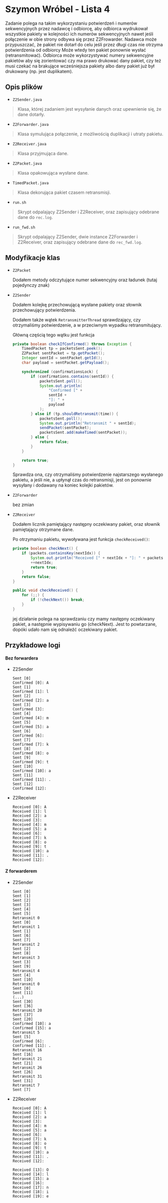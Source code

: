 Szymon Wróbel - Lista 4
===

Zadanie polega na takim wykorzystaniu potwierdzeń i numerów sekwencyjnych przez nadawcę i odbiorcę, aby odbiorca wydrukował wszystkie pakiety w kolejności ich numerów sekwencyjnych nawet jeśli połączenie w obie strony odbywa się przez Z2Frowarder. Nadawca może przypuszczać, że pakiet nie dotarł do celu jeśli przez długi czas nie otrzyma potwierdzenia od odbiorcy Może wtedy ten pakiet ponownie wysłać (retransmitować). Odbiorca może wykorzystywać numery sekwencyjne pakietów aby się zorientować czy ma prawo drukować dany pakiet, czy też musi czekać na brakujące wcześniejsza pakiety albo dany pakiet już był drukowany (np. jest duplikatem).

Opis plików
---
* `Z2Sender.java`
> Klasa, której zadaniem jest wysyłanie danych oraz upewnienie się, że dane dotarły.

* `Z2Forwarder.java`
> Klasa symulująca połączenie, z możliwością duplikacji i utraty pakietu.

* `Z2Receiver.java`
> Klasa przyjmująca dane.

* `Z2Packet.java`
> Klasa opakowująca wysłane dane.

* `TimedPacket.java`
> Klasa dekorująca pakiet czasem retransmisji.

* `run.sh`
> Skrypt odpalający Z2Sender i Z2Receiver, oraz zapisujący odebrane dane do `rec.log`.

* `run_fwd.sh`
> Skrypt odpalający Z2Sender, dwie instance Z2Forwarder i Z2Receiver, oraz zapisujący odebrane dane do `rec_fwd.log`.

Modyfikacje klas
---

* `Z2Packet`

    Dodałem metody odczytujące numer sekwencyjny oraz ładunek (tutaj pojedynczy znak)

* `Z2Sender`
    
    Dodałem kolejkę przechowującą wysłane pakiety oraz słownik przechowujący potwierdzenia.

    Dodałem także wątek `RetransmitterThread` sprawdzający, czy otrzymaliśmy potwierdzenie, a w przeciwnym wypadku retransmitujący.

    Główną częścią tego wątku jest funkcja

    ```java
    private boolean checkIfConfirmed() throws Exception {
        TimedPacket tp = packetsSent.peek();
        Z2Packet sentPacket = tp.getPacket();
        Integer sentId = sentPacket.getId();
        char payload = sentPacket.getPayload();

        synchronized (confirmationsLock) {
            if (confirmations.contains(sentId)) {
                packetsSent.poll();
                System.out.println(
                    "Confirmed [" +
                    sentId + 
                    "]: " + 
                    payload
                );
            } else if (tp.shouldRetransmit(time)) {
                packetsSent.poll();
                System.out.println("Retransmit " + sentId);
                sendPacket(sentPacket);
                packetsSent.add(makeTimed(sentPacket));
            } else {
                return false;
            }
        }

        return true;
    }
    ```

    Sprawdza ona, czy otrzymaliśmy potwierdzenie najstarszego wysłanego pakietu, a jeśli nie, a upłynął czas do retransmisji, jest on ponownie wysyłany i dodawany na koniec kolejki pakietów.

* `Z2Forwarder`

    bez zmian

* `Z2Receiver`

    Dodałem licznik pamiętający następny oczekiwany pakiet, oraz słownik pamiętający otrzymane dane.

    Po otrzymaniu pakietu, wywoływana jest funkcja `checkReceived()`:
    ```java
    private boolean checkNext() {
        if (packets.containsKey(nextIdx)) {
            System.out.println("Received [" + nextIdx + "]: " + packets.get(nextIdx));
            ++nextIdx;
            return true;
        }
        return false;
    }

    public void checkReceived() {
        for (;;) {
            if (!checkNext()) break;
        }
    }
    ```

    jej działanie polega na sprawdzaniu czy mamy następny oczekiwany pakiet, a następnie wypisywaniu go (checkNext). Jest to powtarzane, dopóki udało nam się odnaleźć oczekiwany pakiet.

Przykładowe logi
---

#### Bez forwardera
* Z2Sender

    ```
    Sent [0]
    Confirmed [0]: A
    Sent [1]
    Confirmed [1]: l
    Sent [2]
    Confirmed [2]: a
    Sent [3]
    Confirmed [3]:
    Sent [4]
    Confirmed [4]: m
    Sent [5]
    Confirmed [5]: a
    Sent [6]
    Confirmed [6]:
    Sent [7]
    Confirmed [7]: k
    Sent [8]
    Confirmed [8]: o
    Sent [9]
    Confirmed [9]: t
    Sent [10]
    Confirmed [10]: a
    Sent [11]
    Confirmed [11]: .
    Sent [12]
    Confirmed [12]:
    ```

* Z2Receiver

    ```
    Received [0]: A
    Received [1]: l
    Received [2]: a
    Received [3]:  
    Received [4]: m
    Received [5]: a
    Received [6]:  
    Received [7]: k
    Received [8]: o
    Received [9]: t
    Received [10]: a
    Received [11]: .
    Received [12]: 
    ```

#### Z forwarderem

* Z2Sender

    ```
    Sent [0]
    Sent [1]
    Sent [2]
    Sent [3]
    Sent [4]
    Sent [5]
    Retransmit 0
    Sent [0]
    Retransmit 1
    Sent [1]
    Sent [6]
    Sent [7]
    Retransmit 2
    Sent [2]
    Sent [8]
    Retransmit 3
    Sent [3]
    Sent [9]
    Retransmit 4
    Sent [4]
    Sent [10]
    Retransmit 0
    Sent [0]
    Sent [11]
    (...)
    Sent [30]
    Sent [36]
    Retransmit 20
    Sent [37]
    Sent [20]
    Confirmed [10]: a
    Confirmed [15]: a
    Retransmit 5
    Sent [5]
    Confirmed [6]:
    Confirmed [11]: .
    Retransmit 16
    Sent [16]
    Retransmit 21
    Sent [21]
    Retransmit 26
    Sent [26]
    Retransmit 31
    Sent [31]
    Retransmit 7
    Sent [7]
    ```

* Z2Receiver

    ```
    Received [0]: A
    Received [1]: l
    Received [2]: a
    Received [3]:  
    Received [4]: m
    Received [5]: a
    Received [6]:  
    Received [7]: k
    Received [8]: o
    Received [9]: t
    Received [10]: a
    Received [11]: .
    Received [12]: 

    Received [13]: O
    Received [14]: l
    Received [15]: a
    Received [16]:  
    Received [17]: n
    Received [18]: i
    Received [19]: e
    ```